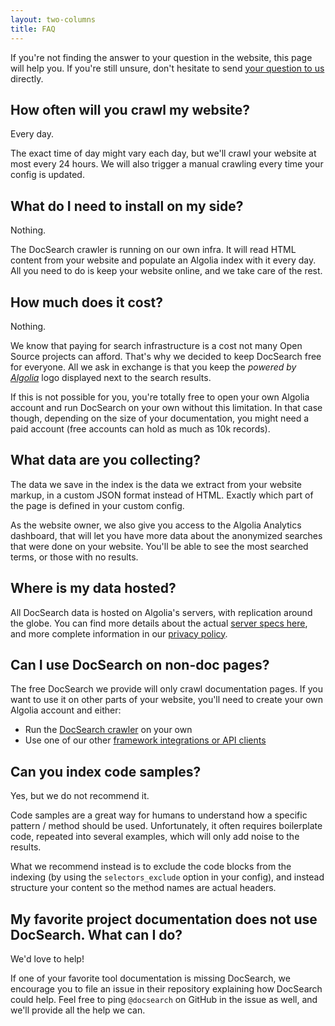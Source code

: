 ```yaml
---
layout: two-columns
title: FAQ
---
```


If you're not finding the answer to your question in the website, this
page will help you. If you're still unsure, don't hesitate to send [your
question to us][1] directly.

## How often will you crawl my website?

Every day.

The exact time of day might vary each day, but we'll crawl your
website at most every 24 hours. We will also trigger a manual crawling every time
your config is updated.

## What do I need to install on my side?

Nothing.

The DocSearch crawler is running on our own infra. It will read HTML
content from your website and populate an Algolia index with it every day. All
you need to do is keep your website online, and we take care of the rest.

## How much does it cost?

Nothing.

We know that paying for search infrastructure is a cost not many Open Source
projects can afford. That's why we decided to keep DocSearch free for everyone.
All we ask in exchange is that you keep the _powered by
[Algolia][2]_ logo displayed next to the search results.

If this is not possible for you, you're totally free to open your own Algolia
account and run DocSearch on your own without this limitation. In that case
though, depending on the size of your documentation, you might need a paid
account (free accounts can hold as much as 10k records).

## What data are you collecting?

The data we save in the index is the data we extract from your website
markup, in a custom JSON format instead of HTML. Exactly which part of the
page is defined in your custom config.

As the website owner, we also give you access to the Algolia Analytics
dashboard, that will let you have more data about the anonymized searches that
were done on your website. You'll be able to see the most searched terms, or
those with no results.

## Where is my data hosted?

All DocSearch data is hosted on Algolia's servers, with replication around the
globe. You can find more details about the actual [server specs here][3], and more
complete information in our [privacy policy][4].

## Can I use DocSearch on non-doc pages?

The free DocSearch we provide will only crawl documentation pages. If you want
to use it on other parts of your website, you'll need to create your own Algolia
account and either:

- Run the [DocSearch crawler][5] on your own
- Use one of our other [framework integrations or API clients][6]

## Can you index code samples?

Yes, but we do not recommend it. 

Code samples are a great way for humans to understand how a specific pattern
/ method should be used. Unfortunately, it often requires boilerplate code,
repeated into several examples, which will only add noise to the results.

What we recommend instead is to exclude the code blocks from the indexing (by
using the `selectors_exclude` option in your config), and instead structure your
content so the method names are actual headers.

## My favorite project documentation does not use DocSearch. What can I do?

We'd love to help!

If one of your favorite tool documentation is missing
DocSearch, we encourage you to file an issue in their repository explaining how
DocSearch could help. Feel free to ping `@docsearch` on GitHub in the issue as
well, and we'll provide all the help we can.


[1]: mailto:docsearch@algolia.com
[2]: https://www.algolia.com/
[3]: https://www.algolia.com/doc/guides/infrastructure/servers/
[4]: https://www.algolia.com/policies/privacy
[5]: ./crawler-overview.html
[6]: https://www.algolia.com/doc/api-reference/
